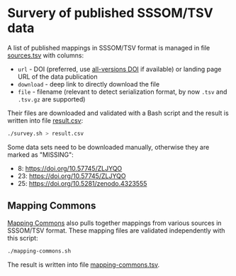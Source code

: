 # Survery of published SSSOM/TSV data

A list of published mappings in SSSOM/TSV format is managed in file [sources.tsv](sources.tsv) with columns:

- `url` - DOI (preferred, use [all-versions DOI](https://zenodo.org/help/versioning) if available) or landing page URL of the data publication
- `download` - deep link to directly download the file
- `file` - filename (relevant to detect serialization format, by now `.tsv` and `.tsv.gz` are supported)

Their files are downloaded and validated with a Bash script and the result is written into file [result.csv](result.csv):

~~~sh
./survey.sh > result.csv
~~~

Some data sets need to be downloaded manually, otherwise they are marked as "MISSING":

- 8: https://doi.org/10.57745/ZLJYQO
- 23: https://doi.org/10.57745/ZLJYQO
- 25: https://doi.org/10.5281/zenodo.4323555

## Mapping Commons

[Mapping Commons](https://mapping-commons.github.io/) also pulls together mappings from various sources in SSSOM/TSV format. These mapping files are validated independently with this script:

~~~sh
./mapping-commons.sh
~~~

The result is written into file [mapping-commons.tsv](mapping-commons.tsv).
